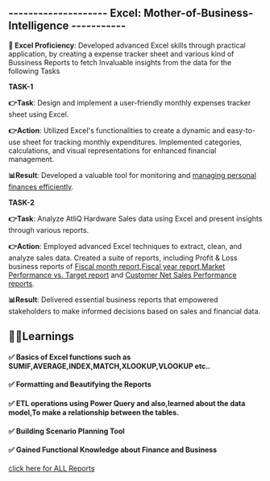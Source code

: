 ## **-------------------- **Excel: Mother-of-Business-Intelligence** -----------**

**🎯 Excel Proficiency**: Developed advanced Excel skills through practical application, by creating a expense tracker sheet and various kind of Bussiness Reports to fetch  Invaluable insights from the data for the  following Tasks
                                              

**TASK-1**

**👉Task**: Design and implement a user-friendly monthly expenses tracker sheet using Excel.

**👉Action**: Utilized Excel's functionalities to create a dynamic and easy-to-use sheet for tracking monthly expenditures. Implemented categories, calculations, and visual representations for enhanced financial management.

**📊Result**: Developed a valuable tool for monitoring and [managing personal finances efficiently](https://github.com/kishanchand9989/Excel-Mother-of-Business-Intelligence/blob/main/Monthly_Expenses_Tracker_Report.pdf).


**TASK-2**

**👉Task**: Analyze AtliQ Hardware Sales data using Excel and present insights through various reports.

**👉Action**: Employed advanced Excel techniques to extract, clean, and analyze sales data. Created a suite of reports, including Profit & Loss business reports of [Fiscal month report](https://github.com/kishanchand9989/Excel-Mother-of-Business-Intelligence/blob/main/P%26L_by_Fiscal_month.png),[Fiscal year report](https://github.com/kishanchand9989/Excel-Mother-of-Business-Intelligence/blob/main/P%26L_by_Fiscal_Year.png),[Market Performance vs. Target report](https://github.com/kishanchand9989/Excel-Mother-of-Business-Intelligence/blob/main/Market_perf_vs_Target_Business_report.pdf) and [Customer Net Sales Performance reports](https://github.com/kishanchand9989/Excel-Mother-of-Business-Intelligence/blob/main/business_Sales_Report_pdf.pdf).

**📊Result**: Delivered essential business reports that empowered stakeholders to make informed decisions based on sales and financial data.



## **📌📌Learnings**
 
#### ✅ Basics of Excel functions such as SUMIF,AVERAGE,INDEX,MATCH,XLOOKUP,VLOOKUP etc..

#### ✅ Formatting and Beautifying the Reports 

#### ✅ ETL operations using Power Query and also,learned about the data model,To make a relationship between the tables.

#### ✅ Building Scenario Planning Tool

#### ✅ Gained Functional Knowledge about Finance and Business

[click here for ALL Reports](https://drive.google.com/drive/u/2/folders/1PAGSKlNjS5F7xpz1qrtb8_MArpSt8cgE)



